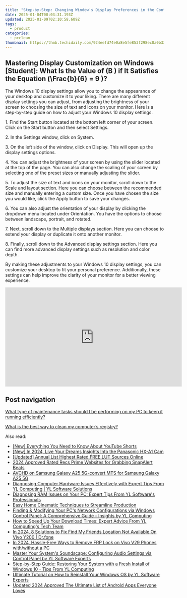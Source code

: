 ```yaml
---
title: "Step-by-Step: Changing Window's Display Preferences in the Control Panel with Insights by YL Software"
date: 2025-01-04T00:03:31.193Z
updated: 2025-01-09T02:10:58.609Z
tags:
  - product
categories:
  - pcclean
thumbnail: https://thmb.techidaily.com/924eefd74e0a8e5fe853f298ec0a0b33bfecd9ce28f70a0090979c17f5a4bfa6.jpg
---
```


## Mastering Display Customization on Windows [Student]: What Is the Value of \(B \) if It Satisfies the Equation \(\Frac{b}{6} = 9 \)?

The Windows 10 display settings allow you to change the appearance of your desktop and customize it to your liking. There are many different display settings you can adjust, from adjusting the brightness of your screen to choosing the size of text and icons on your monitor. Here is a step-by-step guide on how to adjust your Windows 10 display settings. 

1\. Find the Start button located at the bottom left corner of your screen. Click on the Start button and then select Settings.

2\. In the Settings window, click on System.

3\. On the left side of the window, click on Display. This will open up the display settings options. 

4\. You can adjust the brightness of your screen by using the slider located at the top of the page. You can also change the scaling of your screen by selecting one of the preset sizes or manually adjusting the slider.

5\. To adjust the size of text and icons on your monitor, scroll down to the Scale and layout section. Here you can choose between the recommended size and manually entering a custom size. Once you have chosen the size you would like, click the Apply button to save your changes.

6\. You can also adjust the orientation of your display by clicking the dropdown menu located under Orientation. You have the options to choose between landscape, portrait, and rotated.

7\. Next, scroll down to the Multiple displays section. Here you can choose to extend your display or duplicate it onto another monitor.

8\. Finally, scroll down to the Advanced display settings section. Here you can find more advanced display settings such as resolution and color depth. 

By making these adjustments to your Windows 10 display settings, you can customize your desktop to fit your personal preference. Additionally, these settings can help improve the clarity of your monitor for a better viewing experience.

<!-- affiliate ads begin -->
<iframe width="560" height="315" src="https://www.youtube.com/embed/mK1lEBRm_1w?si=FSaM0OKO0XBCgjtT" title="YouTube video player" frameborder="0" allow="accelerometer; autoplay; clipboard-write; encrypted-media; gyroscope; picture-in-picture; web-share" referrerpolicy="strict-origin-when-cross-origin" allowfullscreen></iframe>
<!-- affiliate ads end -->

## Post navigation

[What type of maintenance tasks should I be performing on my PC to keep it running efficiently?](https://tools.techidaily.com/pcclean/products/)

[What is the best way to clean my computer’s registry?](https://tools.techidaily.com/pcclean/products/)

<ins class="adsbygoogle"
     style="display:block"
     data-ad-format="autorelaxed"
     data-ad-client="ca-pub-7571918770474297"
     data-ad-slot="1223367746"></ins>

<ins class="adsbygoogle"
     style="display:block"
     data-ad-client="ca-pub-7571918770474297"
     data-ad-slot="8358498916"
     data-ad-format="auto"
     data-full-width-responsive="true"></ins>

<span class="atpl-alsoreadstyle">Also read:</span>
<div><ul>
<li><a href="https://youtube-clips.techidaily.com/new-everything-you-need-to-know-about-youtube-shorts/"><u>[New] Everything You Need to Know About YouTube Shorts</u></a></li>
<li><a href="https://vp-tips.techidaily.com/new-in-2024-live-your-dreams-insights-into-the-panasonic-hx-a1-cam/"><u>[New] In 2024, Live Your Dreams Insights Into the Panasonic HX-A1 Cam</u></a></li>
<li><a href="https://extra-hints.techidaily.com/updated-annual-list-highest-rated-free-lut-sources-online/"><u>[Updated] Annual List Highest Rated FREE LUT Sources Online</u></a></li>
<li><a href="https://extra-skills.techidaily.com/2024-approved-rated-recs-prime-websites-for-grabbing-snapalert-beats/"><u>2024 Approved Rated Recs Prime Websites for Grabbing SnapAlert Beats</u></a></li>
<li><a href="https://phone-solutions.techidaily.com/avchd-on-samsung-galaxy-a25-5g-convert-mts-for-samsung-galaxy-a25-5g-by-aiseesoft-video-converter-play-mts-on-android/"><u>AVCHD on Samsung Galaxy A25 5G-convert MTS for Samsung Galaxy A25 5G</u></a></li>
<li><a href="https://discover-fantastic.techidaily.com/diagnosing-computer-hardware-issues-effectively-with-expert-tips-from-yl-computing-yl-software-solutions/"><u>Diagnosing Computer Hardware Issues Effectively with Expert Tips From YL Computing | YL Software Solutions</u></a></li>
<li><a href="https://discover-fantastic.techidaily.com/diagnosing-ram-issues-on-your-pc-expert-tips-from-yl-softwares-professionals/"><u>Diagnosing RAM Issues on Your PC: Expert Tips From YL Software's Professionals</u></a></li>
<li><a href="https://article-posts.techidaily.com/easy-home-cinematic-techniques-to-streamline-production/"><u>Easy Home Cinematic Techniques to Streamline Production</u></a></li>
<li><a href="https://discover-fantastic.techidaily.com/finding-and-modifying-your-pcs-network-configurations-via-windows-control-panel-a-comprehensive-guide-insights-by-yl-computing/"><u>Finding & Modifying Your PC's Network Configurations via Windows Control Panel: A Comprehensive Guide - Insights by YL Computing</u></a></li>
<li><a href="https://discover-fantastic.techidaily.com/how-to-speed-up-your-download-times-expert-advice-from-yl-computings-tech-team/"><u>How to Speed Up Your Download Times: Expert Advice From YL Computing's Tech Team</u></a></li>
<li><a href="https://change-location.techidaily.com/in-2024-8-solutions-to-fix-find-my-friends-location-not-available-on-vivo-y200-drfone-by-drfone-virtual-android/"><u>In 2024, 8 Solutions to Fix Find My Friends Location Not Available On Vivo Y200 | Dr.fone</u></a></li>
<li><a href="https://bypass-frp.techidaily.com/in-2024-hassle-free-ways-to-remove-frp-lock-on-vivo-v29-phones-withwithout-a-pc-by-drfone-android/"><u>In 2024, Hassle-Free Ways to Remove FRP Lock on Vivo V29 Phones with/without a PC</u></a></li>
<li><a href="https://discover-fantastic.techidaily.com/master-your-systems-soundscape-configuring-audio-settings-via-control-panel-by-yl-software-experts/"><u>Master Your System's Soundscape: Configuring Audio Settings via Control Panel by YL Software Experts</u></a></li>
<li><a href="https://discover-fantastic.techidaily.com/step-by-step-guide-restoring-your-system-with-a-fresh-install-of-windows-10-tips-from-yl-computing/"><u>Step-by-Step Guide: Restoring Your System with a Fresh Install of Windows 10 - Tips From YL Computing</u></a></li>
<li><a href="https://discover-fantastic.techidaily.com/ultimate-tutorial-on-how-to-reinstall-your-windows-os-by-yl-software-experts/"><u>Ultimate Tutorial on How to Reinstall Your Windows OS by YL Software Experts</u></a></li>
<li><a href="https://ai-video-tools.techidaily.com/updated-2024-approved-the-ultimate-list-of-android-apps-everyone-loves/"><u>Updated 2024 Approved The Ultimate List of Android Apps Everyone Loves</u></a></li>
</ul></div>

